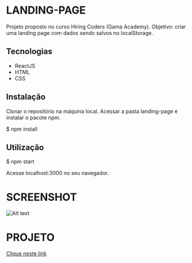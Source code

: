 # LANDING-PAGE 

Projeto proposto no curso Hiring Coders (Gama Academy).
Objetivo: criar uma landing page com dados sendo salvos no localStorage.


## Tecnologias
 - ReactJS
 - HTML
 - CSS 

## Instalação

Clonar o repositório na máquina local.
Acessar a pasta landing-page e instalar o pacote npm.

$ npm install

## Utilização

$ npm start

Acesse localhost:3000 no seu navegador.

# SCREENSHOT
![Alt text](https://github.com/Lourene-MCSchueler/landingPageTravel/blob/master/screenshot/screencapture.png)

# PROJETO
[Clique neste link](https://lstravel-landingpage.netlify.app/)

